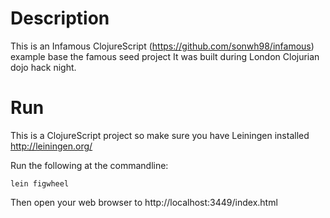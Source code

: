 # Description
This is an Infamous ClojureScript (https://github.com/sonwh98/infamous) example base the famous seed project
It was built during London Clojurian dojo hack night.

# Run
This is a ClojureScript project so make sure you have Leiningen installed http://leiningen.org/

Run the following at the commandline:
```
lein figwheel
```

Then open your web browser to http://localhost:3449/index.html
